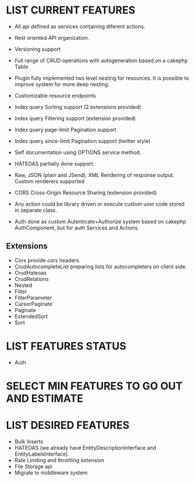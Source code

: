 # LIST CURRENT FEATURES

* All api defined as services containing diferent actions.
* Rest oriented API organization.
* Versioning support
* Full range of CRUD operations with autogeneration based on a cakephp Table
* Plugin fully implemented two level nesting for resources. It is possible to improve system for more deep nesting.
* Customizable resource endpoints
* Index query Sorting support (2 extensions provided)
* Index query Filtering support (extension provided)
* Index query page-limit Pagination support 
* Index query since-limit Pagination support (twitter style)
* Self documentation using OPTIONS service method.
* HATEOAS partially done support.
* Raw, JSON (plain and JSend), XML Rendering of response output. Custom renderers supported
* CORS Cross-Origin Resource Sharing (extension provided)

* Any action could be library driven or execute custom user code stored in separate class.
* Auth done as custom Autenticate+Authorize system based on cakephp AuthComponent, but for auth Services and Actions.


## Extensions
* Cors provide cors headers.
* CrudAutocompleteList preparing lists for autocompleters on client side.
* CrudHateoas
* CrudRelations
* Nested
* Filter
* FilterParameter
* CursorPaginate
* Paginate
* ExtendedSort
* Sort

# LIST FEATURES STATUS

* Auth


# SELECT MIN FEATURES TO GO OUT AND ESTIMATE



# LIST DESIRED FEATURES 

* Bulk Inserts
* HATEOAS (we already have EntityDescriptionInterface and EntityLabelsInterface).
* Rate Limiting and throttling extension
* File Storage api
* Migrate to middleware system

